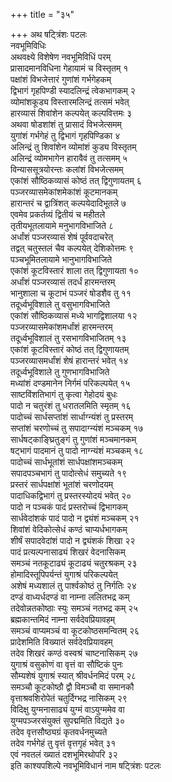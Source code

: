 +++
title = "३५"

+++
अथ षट्त्रिंशः पटलः  
नवभूमिविधिः  
अथवक्ष्ये विशेषेण नवभूमिविधिं परम्  
प्रासादमानविधिना गेहायामं च विस्तृतम् १  
पक्षांशं विभजेत्तारं गुणांशं गर्भगेहकम्  
द्विभागं गृहपिण्डी स्यादलिन्द्रं त्वेकभागकम् २  
व्योमांशकूड्य विस्तारमलिन्द्रं तत्समं भवेत्  
हारव्यासं शिवांशेन कल्पयेत् कल्पवित्तमः ३  
अथवा षोडशांशं तु प्रासादं विभजेत्समम्  
युगांशं गर्भगेहं तु द्विभागं गृहपिण्डिका ४  
अलिन्द्रं तु शिवांशेन व्योमांशं कुड्य विस्तृतम्  
अलिन्द्रं व्योमभागेन हारावैवं तु तत्समम् ५  
विन्याससूत्रयोरन्तः कलांशं विभजेत्समम्  
एकांशं सौष्ठिकव्यासं कोष्ठं तत् द्विगुणायतम् ६  
पञ्जरव्यासमेकांशमेकांशं कूटमानकम्  
हारान्तरं च द्वात्रिंशत् कल्पयेदादिभूतले ७  
एवमेव प्रकर्तव्यं द्वितीयं च महीतले  
तृतीयभूतलायामे मनुभागविभाजिते ८  
अर्धांशं पञ्जरव्यासं शेषं पूर्ववदाचरेत्  
तद्वत् चतुस्तलं चैव कल्पयेत् देशिकोत्तमः ९  
पञ्चभूमितलायामे भानुभागविभाजिते  
एकांशं कूटविस्तारं शाला तत् द्विगुणायता १०  
अर्धांशं पञ्जरव्यासं तदर्धं हारमन्तरम्  
भानुशाला च कूटाभं पञ्जरं षोडशैव तु ११  
तदूर्ध्वभूविशाले तु वसुभागविभाजिते  
एकांशं सौष्ठिकव्यासं मध्ये भागद्विशालया १२  
पञ्जरव्यासमेकांशमर्धांशं हारमन्तरम्  
तदूर्ध्वभूविशालं तु रसभागविभाजितम् १३  
एकांशं कूटविस्तारं कोष्ठं तत् द्विगुणायतम्  
पञ्जरव्यासमर्धांशं शेषं हारान्तरं भवेत् १४  
तदूर्ध्वभूविशाले तु गुणभागविभाजिते  
मध्यांशं दण्डमानेन निर्गमं परिकल्पयेत् १५  
साष्टविंशतिभागं तु कृत्वा गेहोदयं बुधः  
पादो न चतुरंशं तु धरातलमिति स्मृतम् १६  
पादोच्चं सार्धसप्तांशं सार्धाग्न्यंशं तु प्रस्तरम्  
सप्तांशं चरणोच्चं तु सपादाग्न्यंशं मञ्चकम् १७  
सार्धषट्काङ्घ्रितुङ्गं तु गुणांशं मञ्चमानकम्  
षट्भागं पादमानं तु पादो नाग्न्यंशं मञ्चकम् १८  
पादोच्चं सार्धभूतांशं सार्धपक्षांशमञ्चकम्  
सपादपञ्चभागं तु पादोत्सेधं समुच्यते १९  
प्रस्तरं सार्धपक्षांशं भूतांशं चरणोदयम्  
पादाधिकद्विभागं तु प्रस्तरस्योदयं भवेत् २०  
पादो न पञ्चकं पादं प्रस्तरोच्चं द्विभागकम्  
सार्धवेदांशकं पादं पादो न द्व्यंशं मञ्चकम् २१  
शिवांशं वेदिकोत्सेधं कण्ठं चाप्यर्धभागकम्  
शीर्षं सपादवेदांशं पादो न द्व्यंशकं शिखा २२  
पादं प्रत्यल्पनासाढ्यं शिखरं वेदनासिकम्  
समञ्चं नतकूटाढ्यं कूटाढ्यं चतुरश्रकम् २३  
होमादिस्तूपिपर्यन्तं युगाश्रं परिकल्पयेत्  
अशेषं मध्यशालं तु पार्श्वकोष्ठं तु निर्गतिः २४  
दण्डं वाध्यर्धदण्डं वा नाम्ना ललितभद्र कम्  
तदेवोन्नतकोष्ठाः स्युः समञ्चं नतभद्र कम् २५  
ब्रह्मकान्तमिदं नाम्ना सर्वदेवप्रियावहम्  
समञ्चं वाप्यमञ्चं वा कूटकोष्ठसमन्वितम् २६  
प्रादेशमिति विख्यातं सर्वदेवप्रियावहम्  
तदेव शिखरं कण्ठं वस्वश्रं चाष्टनासिकम् २७  
युगाश्रं वसुकोणं वा वृत्तं वा सौष्टिकं पुनः  
सौम्यशेषं युगाश्रं स्यात् श्रीवर्धनमिदं परम् २८  
समञ्चौ कूटकोष्ठौ द्वौ विमञ्चौ वा समानकौ  
वृत्ताश्रवशिरोपेतं चतुर्दिग्भद्र नासिकम् २९  
विदिक्षु युग्मनासाढ्यं युग्मं वाऽयुग्ममेव वा  
युग्मपञ्जरसंयुक्तं सुपद्ममिति विद्यते ३०  
तदेव वृत्तसौष्ठ्यग्रं कृतवर्धनमुच्यते  
तदेव गर्भगेहं तु वृत्तं वृत्तगृहं भवेत् ३१  
एवं नवतलं ख्यातं दशभूमिरथोपरि ३२  
इति काश्यपशिल्पे नवभूमिविधानं नाम षट्त्रिंशः पटलः  
   
